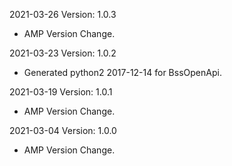 2021-03-26 Version: 1.0.3
- AMP Version Change.

2021-03-23 Version: 1.0.2
- Generated python2 2017-12-14 for BssOpenApi.

2021-03-19 Version: 1.0.1
- AMP Version Change.

2021-03-04 Version: 1.0.0
- AMP Version Change.


